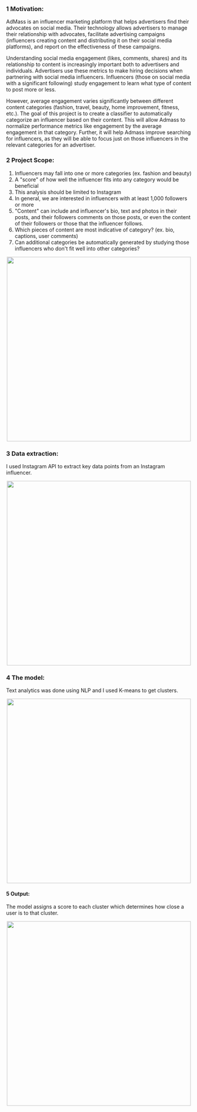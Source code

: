 ### 1 Motivation:
AdMass is an influencer marketing platform that helps advertisers find their advocates on social media. Their technology allows advertisers to manage their relationship with advocates, facilitate advertising campaigns (influencers creating content and distributing it on their social media platforms), and report on the effectiveness of these campaigns.

Understanding social media engagement (likes, comments, shares) and its relationship to content is increasingly important both to advertisers and individuals. Advertisers use these metrics to make hiring decisions when partnering with social media influencers. Influencers (those on social media with a significant following) study engagement to learn what type of content to post more or less.


However, average engagement varies significantly between different content categories (fashion, travel, beauty, home improvement, fitness, etc.). The goal of this project is to create a classifier to automatically categorize an influencer based on their content. This will allow Admass to normalize performance metrics like engagement by the average engagement in that category. Further, it will help Admass improve searching for influencers, as they will be able to focus just on those influencers in the relevant categories for an advertiser.


### 2 Project Scope:
1. Influencers may fall into one or more categories (ex. fashion and beauty)
2. A "score" of how well the influencer fits into any category would be beneficial
3. This analysis should be limited to Instagram
4. In general, we are interested in influencers with at least 1,000 followers or more
5. "Content" can include and influencer's bio, text and photos in their posts, and their followers
   comments on those posts, or even the content of their followers or those that the influencer follows.
6. Which pieces of content are most indicative of category? (ex. bio, captions, user comments)
7. Can additional categories be automatically generated by studying those influencers who don't fit
   well into other categories?


<p align="center">
  <img src="https://cloud.githubusercontent.com/assets/10040565/20235957/f462abf4-a868-11e6-9a19-f7a09547e1ff.png" width="500"/>
</p>


### 3 Data extraction:
I used Instagram API to extract key data points from an Instagram influencer.

<p align="center">
  <img src="https://cloud.githubusercontent.com/assets/10040565/20235954/f459c8b8-a868-11e6-9485-26c3794e89ee.png" width="500"/>
</p>


### 4 The model:
Text analytics was done using NLP and I used K-means to get clusters.

<p align="center">
  <img src="https://cloud.githubusercontent.com/assets/10040565/20235953/f44d5114-a868-11e6-87e3-1297a541cb80.png" width="500"/>
</p>


#### 5 Output:
The model assigns a score to each cluster which determines how close a user is to that cluster.

<p align="center">
  <img src="https://cloud.githubusercontent.com/assets/10040565/20235956/f460f624-a868-11e6-8862-76f5fa3d6367.png" width="500"/>
</p>

